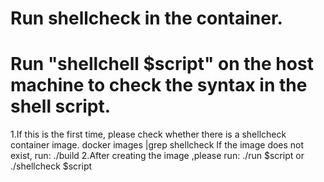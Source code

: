 # Run shellcheck in the container.
# Run "shellchell $script" on the host machine to check the syntax in the shell script.
1.If this is the first time, please check whether there is a shellcheck container image.
	docker images |grep shellcheck
  If the image does not exist, run:
   	./build
2.After creating the image ,please run:
	./run $script
	or
	./shellcheck $script

